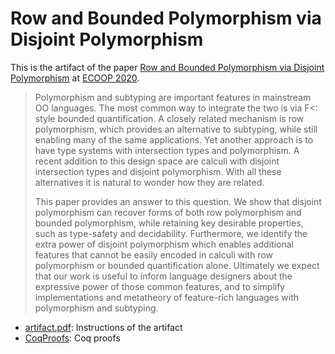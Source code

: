 # Row and Bounded Polymorphism via Disjoint Polymorphism

This is the artifact of the paper [Row and Bounded Polymorphism via Disjoint
Polymorphism](https://xnning.github.io/papers/row-bounded.pdf) at [ECOOP
2020](https://2020.ecoop.org/).

> Polymorphism and subtyping are important features in mainstream OO languages.
> The most common way to integrate the two is via F<: style bounded
> quantification. A closely related mechanism is row polymorphism, which provides
> an alternative to subtyping, while still enabling many of the same applications.
> Yet another approach is to have type systems with intersection types and
> polymorphism. A recent addition to this design space are calculi with disjoint
> intersection types and disjoint polymorphism. With all these alternatives it is
> natural to wonder how they are related.
> 
> This paper provides an answer to this question. We show that disjoint
> polymorphism can recover forms of both row polymorphism and bounded
> polymorphism, while retaining key desirable properties, such as type-safety and
> decidability. Furthermore, we identify the extra power of disjoint polymorphism
> which enables additional features that cannot be easily encoded in calculi with
> row polymorphism or bounded quantification alone. Ultimately we expect that our
> work is useful to inform language designers about the expressive power of those
> common features, and to simplify implementations and metatheory of feature-rich
> languages with polymorphism and subtyping.

- [artifact.pdf](./artifact.pdf): Instructions of the artifact
- [CoqProofs](./CoqProofs): Coq proofs
